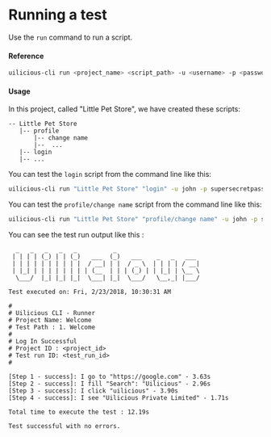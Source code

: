# Running a test

Use the `run` command to run a script.

#### Reference

```bash
uilicious-cli run <project_name> <script_path> -u <username> -p <password>
```

#### Usage

In this project, called "Little Pet Store", we have created these scripts:

```
-- Little Pet Store
   |-- profile
       |-- change name
       |--  ...
   |-- login
   |-- ...
```

You can test the `login` script from the command line like this:

```bash
uilicious-cli run "Little Pet Store" "login" -u john -p supersecretpassword
```

You can test the `profile/change name` script from the command line like this:

```bash
uilicious-cli run "Little Pet Store" "profile/change name" -u john -p supersecretpassword
```

You can see the test run output like this :

```
  _   _   _   _   _          _                       
 | | | | (_) | | (_)   ___  (_)   ___    _   _   ___ 
 | | | | | | | | | |  / __| | |  / _ \  | | | | / __|
 | |_| | | | | | | | | (__  | | | (_) | | |_| | \__ \
  \___/  |_| |_| |_|  \___| |_|  \___/   \__,_| |___/
                                                     
Test executed on: Fri, 2/23/2018, 10:30:31 AM

#
# Uilicious CLI - Runner
# Project Name: Welcome
# Test Path : 1. Welcome
#
# Log In Successful
# Project ID : <project_id>
# Test run ID: <test_run_id>
#

[Step 1 - success]: I go to "https://google.com" - 3.63s
[Step 2 - success]: I fill "Search": "Uilicious" - 2.96s
[Step 3 - success]: I click "uilicious" - 3.90s
[Step 4 - success]: I see "Uilicious Private Limited" - 1.71s

Total time to execute the test : 12.19s

Test successful with no errors.
```



